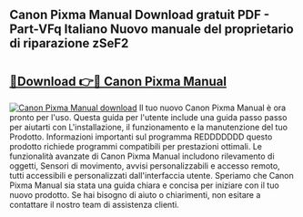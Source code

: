 ## Canon Pixma Manual Download gratuit PDF - Part-VFq Italiano Nuovo manuale del proprietario di riparazione zSeF2

# <h2><a href="http://dfcw4o.blite.top/?on=Canon+Pixma+Manual">🔗Download 👉🔴 Canon Pixma Manual</a></h2>

[![Canon Pixma Manual download](https://i.imgur.com/lujVjoI.png)](http://dfcw4o.blite.top/?on=Canon+Pixma+Manual)
Il tuo nuovo Canon Pixma Manual è ora pronto per l'uso. Questa guida per l'utente include una guida passo passo per aiutarti con L'installazione, il funzionamento e la manutenzione del tuo Prodotto. Informazioni importanti sul programma REDDDDDDD questo prodotto richiede programmi compatibili per prestazioni ottimali. Le funzionalità avanzate di Canon Pixma Manual includono rilevamento di oggetti, Sensori di movimento, avvisi personalizzabili e accesso remoto, tutti accessibili e personalizzati dall'interfaccia utente. Speriamo che Canon Pixma Manual sia stata una guida chiara e concisa per iniziare con il tuo nuovo prodotto. Se hai bisogno di aiuto o chiarimenti, non esitare a contattare il nostro team di assistenza clienti.
